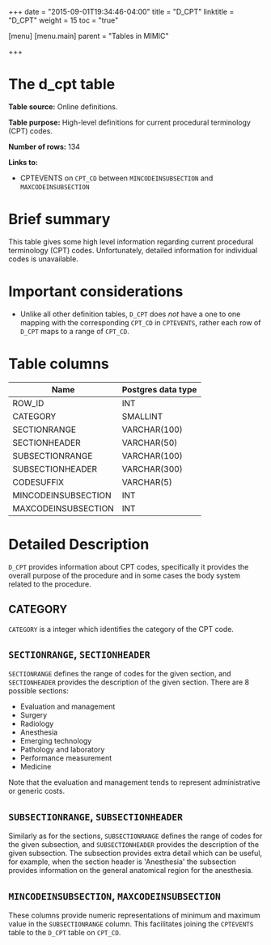 +++
date = "2015-09-01T19:34:46-04:00"
title = "D_CPT"
linktitle = "D_CPT"
weight = 15
toc = "true"

[menu]
  [menu.main]
    parent = "Tables in MIMIC"

+++

# The d_cpt table

**Table source:** Online definitions.

**Table purpose:** High-level definitions for current procedural terminology (CPT) codes.

**Number of rows:** 134

**Links to:**

* CPTEVENTS on `CPT_CD` between `MINCODEINSUBSECTION` and `MAXCODEINSUBSECTION`

# Brief summary

This table gives some high level information regarding current procedural terminology (CPT) codes. Unfortunately, detailed information for individual codes is unavailable.

# Important considerations

* Unlike all other definition tables, `D_CPT` does *not* have a one to one mapping with the corresponding `CPT_CD` in `CPTEVENTS`, rather each row of `D_CPT` maps to a range of `CPT_CD`.

# Table columns

Name | Postgres data type
---- | --------
ROW\_ID | INT
CATEGORY | SMALLINT
SECTIONRANGE | VARCHAR(100)
SECTIONHEADER | VARCHAR(50)
SUBSECTIONRANGE | VARCHAR(100)
SUBSECTIONHEADER | VARCHAR(300)
CODESUFFIX | VARCHAR(5)
MINCODEINSUBSECTION | INT
MAXCODEINSUBSECTION | INT

# Detailed Description

`D_CPT` provides information about CPT codes, specifically it provides the overall purpose of the procedure and in some cases the body system related to the procedure.

## CATEGORY

`CATEGORY` is a integer which identifies the category of the CPT code.

## `SECTIONRANGE`, `SECTIONHEADER`

`SECTIONRANGE` defines the range of codes for the given section, and `SECTIONHEADER` provides the description of the given section. There are 8 possible sections:

* Evaluation and management
* Surgery
* Radiology
* Anesthesia
* Emerging technology
* Pathology and laboratory
* Performance measurement
* Medicine

Note that the evaluation and management tends to represent administrative or generic costs.

## `SUBSECTIONRANGE`, `SUBSECTIONHEADER`

Similarly as for the sections, `SUBSECTIONRANGE` defines the range of codes for the given subsection, and `SUBSECTIONHEADER` provides the description of the given subsection. The subsection provides extra detail which can be useful, for example, when the section header is 'Anesthesia' the subsection provides information on the general anatomical region for the anesthesia.

## `MINCODEINSUBSECTION`, `MAXCODEINSUBSECTION`

These columns provide numeric representations of minimum and maximum value in the `SUBSECTIONRANGE` column. This facilitates joining the `CPTEVENTS` table to the `D_CPT` table on `CPT_CD`.
